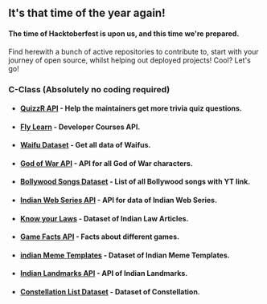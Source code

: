 ## It's that time of the year again!
#### The time of Hacktoberfest is upon us, and this time we're prepared.
Find herewith a bunch of active repositories to contribute to, start with your journey of open source, whilst helping out deployed projects! Cool? Let's go!

### C-Class (Absolutely no coding required)
- #### <a href="https://github.com/alfhad/QuizzR-API">QuizzR API</a> - Help the maintainers get more trivia quiz questions.
- #### <a href="https://github.com/GDSC-BSIOTR/Fly-Learn/blob/main/index.json">Fly Learn</a> - Developer Courses API.
- #### <a href="https://github.com/swarangi203/Waifu-API/tree/master">Waifu Dataset</a> - Get all data of Waifus.
- #### <a href="https://github.com/gdscwce/God-of-war-api">God of War API</a> - API for all God of War characters.
- #### <a href="https://github.com/gdscwce/Bollywood-songs-for-you">Bollywood Songs Dataset</a> - List of all Bollywood songs with YT link.
- #### <a href="https://github.com/gdscwce/Indian-Web-Series-API">Indian Web Series API</a> - API for data of Indian Web Series.
- #### <a href="https://github.com/GDSC-BSIOTR/Know_your_laws.git">Know your Laws</a> - Dataset of Indian Law Articles.
- #### <a href="https://github.com/gdscwce/Game-Facts-API">Game Facts API</a> - Facts about different games.
- #### <a href="https://github.com/gdscwce/Indian-Meme-Templates">indian Meme Templates</a> - Dataset of Indian Meme Templates.
- #### <a href="https://github.com/gdscwce/Indian-Landmarks-API-">Indian Landmarks API</a> - API of Indian Landmarks.
- #### <a href="https://github.com/gdscwce/Constellation-list-">Constellation List Dataset</a> - Dataset of Constellation.
